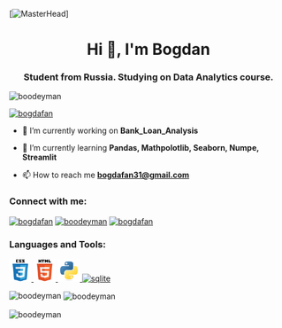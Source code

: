 [![MasterHead](https://qph.cf2.quoracdn.net/main-qimg-c94aa04cf17c1a8034651d98d180874d)]
<h1 align="center">Hi 👋, I'm Bogdan</h1>
<h3 align="center">Student from Russia. Studying on Data Analytics course.</h3>

<p align="left"> <img src="https://komarev.com/ghpvc/?username=boodeyman&label=Profile%20views&color=0e75b6&style=flat" alt="boodeyman" /> </p>

<p align="left"> <a href="https://twitter.com/bogdafan" target="blank"><img src="https://img.shields.io/twitter/follow/bogdafan?logo=twitter&style=for-the-badge" alt="bogdafan" /></a> </p>

- 🔭 I’m currently working on **Bank_Loan_Analysis**

- 🌱 I’m currently learning **Pandas, Mathpolotlib, Seaborn, Numpe, Streamlit**

- 📫 How to reach me **bogdafan31@gmail.com**

<h3 align="left">Connect with me:</h3>
<p align="left">
<a href="https://twitter.com/bogdafan" target="blank"><img align="center" src="https://raw.githubusercontent.com/rahuldkjain/github-profile-readme-generator/master/src/images/icons/Social/twitter.svg" alt="bogdafan" height="30" width="40" /></a>
<a href="https://kaggle.com/boodeyman" target="blank"><img align="center" src="https://raw.githubusercontent.com/rahuldkjain/github-profile-readme-generator/master/src/images/icons/Social/kaggle.svg" alt="boodeyman" height="30" width="40" /></a>
<a href="https://instagram.com/bogdafan" target="blank"><img align="center" src="https://raw.githubusercontent.com/rahuldkjain/github-profile-readme-generator/master/src/images/icons/Social/instagram.svg" alt="bogdafan" height="30" width="40" /></a>
</p>

<h3 align="left">Languages and Tools:</h3>
<p align="left"> <a href="https://www.w3schools.com/css/" target="_blank" rel="noreferrer"> <img src="https://raw.githubusercontent.com/devicons/devicon/master/icons/css3/css3-original-wordmark.svg" alt="css3" width="40" height="40"/> </a> <a href="https://www.w3.org/html/" target="_blank" rel="noreferrer"> <img src="https://raw.githubusercontent.com/devicons/devicon/master/icons/html5/html5-original-wordmark.svg" alt="html5" width="40" height="40"/> </a> <a href="https://www.python.org" target="_blank" rel="noreferrer"> <img src="https://raw.githubusercontent.com/devicons/devicon/master/icons/python/python-original.svg" alt="python" width="40" height="40"/> </a> <a href="https://www.sqlite.org/" target="_blank" rel="noreferrer"> <img src="https://www.vectorlogo.zone/logos/sqlite/sqlite-icon.svg" alt="sqlite" width="40" height="40"/> </a> </p>

<p><img align="left" src="https://github-readme-stats.vercel.app/api/top-langs?username=boodeyman&show_icons=true&locale=en&layout=compact" alt="boodeyman" /></p>

<p>&nbsp;<img align="center" src="https://github-readme-stats.vercel.app/api?username=boodeyman&show_icons=true&locale=en" alt="boodeyman" /></p>

<p><img align="center" src="https://github-readme-streak-stats.herokuapp.com/?user=boodeyman&" alt="boodeyman" /></p>

